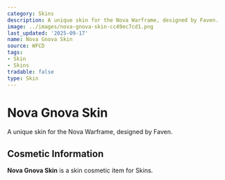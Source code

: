 ```yaml
---
category: Skins
description: A unique skin for the Nova Warframe, designed by Faven.
image: ../images/nova-gnova-skin-cc49ec7cd1.png
last_updated: '2025-09-17'
name: Nova Gnova Skin
source: WFCD
tags:
- Skin
- Skins
tradable: false
type: Skin
---
```


# Nova Gnova Skin

A unique skin for the Nova Warframe, designed by Faven.

## Cosmetic Information

**Nova Gnova Skin** is a skin cosmetic item for Skins.


